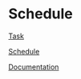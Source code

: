 # Schedule

[Task](https://github.com/rolling-scopes-school/tasks/blob/master/tasks/schedule.md)

[Schedule](https://schedule-team34.netlify.app)

[Documentation](./schedule/Documentation.md)
